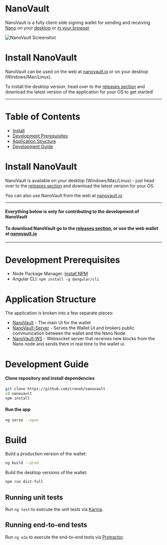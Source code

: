 # NanoVault

NanoVault is a fully client-side signing wallet for sending and receiving [Nano](https://github.com/nanocurrency/raiblocks) 
on your [desktop](https://github.com/cronoh/nanovault/releases) or [in your browser](https://nanovault.io)

![NanoVault Screenshot](https://s3-us-west-2.amazonaws.com/nanovault.io/NanoVault-Preview.png)

# Install NanoVault

NanoVault can be used on the web at [nanovault.io](https://nanovault.io) or on your desktop (Windows/Mac/Linux).

To install the desktop version, head over to the [releases section](https://github.com/cronoh/nanovault/releases) and download the latest version of the application for your OS to get started!

___

# Table of Contents
* [Install](#install-nanovault)
* [Development Prerequisites](#development-prerequisites)
* [Application Structure](#application-structure)
* [Development Guide](#development-guide)

# Install NanoVault
NanoVault is available on your desktop (Windows/Mac/Linux) - just head over to the [releases section](https://github.com/cronoh/nanovault/releases) and download the latest version for your OS.

You can also use NanoVault from the web at [nanovault.io](https://nanovault.io)

___

#### Everything below is only for contributing to the development of NanoVault
#### To download NanoVault go to the [releases section](https://github.com/cronoh/nanovault/releases), or use the web wallet at [nanovault.io](https://nanovault.io)

___


# Development Prerequisites
- Node Package Manager: [Install NPM](https://www.npmjs.com/get-npm)
- Angular CLI: `npm install -g @angular/cli`


# Application Structure

The application is broken into a few separate pieces:

- [NanoVault](https://github.com/cronoh/nanovault) - The main UI for the wallet
- [NanoVault-Server](https://github.com/cronoh/nanovault-server) - Serves the Wallet UI and brokers public communication between the wallet and the Nano Node
- [NanoVault-WS](https://github.com/cronoh/nanovault-ws) - Websocket server that receives new blocks from the Nano node and sends them in real time to the wallet ui.


# Development Guide
#### Clone repository and install dependencies
```bash
git clone https://github.com/cronoh/nanovault
cd nanovault
npm install
```

#### Run the app
```bash
ng serve --open
```

# Build
Build a production version of the wallet:
```bash
ng build --prod
```

Build the desktop versions of the wallet:
```bash
npm run dist-full
```

## Running unit tests

Run `ng test` to execute the unit tests via [Karma](https://karma-runner.github.io).

## Running end-to-end tests

Run `ng e2e` to execute the end-to-end tests via [Protractor](http://www.protractortest.org/).

